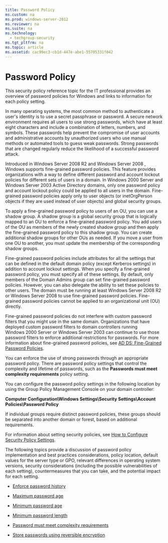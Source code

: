 ```yaml
---
title: Password Policy
ms.custom: na
ms.prod: windows-server-2012
ms.reviewer: na
ms.suite: na
ms.technology: 
  - techgroup-security
ms.tgt_pltfrm: na
ms.topic: article
ms.assetid: cac99ec3-cb1d-447e-abe1-55705331f042
---
```

# Password Policy
This security policy reference topic for the IT professional provides an overview of password policies for Windows and links to information for each policy setting.

In many operating systems, the most common method to authenticate a user's identity is to use a secret passphrase or password. A secure network environment requires all users to use strong passwords, which have at least eight characters and include a combination of letters, numbers, and symbols. These passwords help prevent the compromise of user accounts and administrative accounts by unauthorized users who use manual methods or automated tools to guess weak passwords. Strong passwords that are changed regularly reduce the likelihood of a successful password attack.

Introduced in  Windows Server 2008 R2  and  Windows Server 2008 , Windows supports fine\-grained password policies. This feature provides organizations with a way to define different password and account lockout policies for different sets of users in a domain. In Windows 2000 Server and Windows Server 2003 Active Directory domains, only one password policy and account lockout policy could be applied to all users in the domain. Fine\-grained password policies apply only to user objects \(or inetOrgPerson objects if they are used instead of user objects\) and global security groups.

To apply a fine\-grained password policy to users of an OU, you can use a shadow group. A shadow group is a global security group that is logically mapped to an OU to enforce a fine\-grained password policy. You add users of the OU as members of the newly created shadow group and then apply the fine\-grained password policy to this shadow group. You can create additional shadow groups for other OUs as needed. If you move a user from one OU to another, you must update the membership of the corresponding shadow groups.

Fine\-grained password policies include attributes for all the settings that can be defined in the default domain policy \(except Kerberos settings\) in addition to account lockout settings. When you specify a fine\-grained password policy, you must specify all of these settings. By default, only members of the Domain Admins group can set fine\-grained password policies. However, you can also delegate the ability to set these policies to other users. The domain must be running at least  Windows Server 2008 R2  or  Windows Server 2008  to use fine\-grained password policies. Fine\-grained password policies cannot be applied to an organizational unit \(OU\) directly.

Fine\-grained password policies do not interfere with custom password filters that you might use in the same domain. Organizations that have deployed custom password filters to domain controllers running Windows 2000 Server or Windows Server 2003 can continue to use those password filters to enforce additional restrictions for passwords. For more information about fine\-grained password policies, see [AD DS: Fine\-Grained Password Policies](http://go.microsoft.com/fwlink/?LinkId=130888).

You can enforce the use of strong passwords through an appropriate password policy. There are password policy settings that control the complexity and lifetime of passwords, such as the **Passwords must meet complexity requirements** policy setting.

You can configure the password policy settings in the following location by using the Group Policy Management Console on your domain controller:

**Computer Configuration\\Windows Settings\\Security Settings\\Account Policies\\Password Policy**

If individual groups require distinct password policies, these groups should be separated into another domain or forest, based on additional requirements.

For information about setting security policies, see [How to Configure Security Policy Settings](how-configure-security-policy-settings.md).

The following topics provide a discussion of password policy implementation and best practices considerations, policy location, default values for the server type or GPO, relevant differences in operating system versions, security considerations \(including the possible vulnerabilities of each setting\), countermeasures that you can take, and the potential impact for each setting.

-   [Enforce password history](enforce-password-history.md)

-   [Maximum password age](maximum-password-age.md)

-   [Minimum password age](minimum-password-age.md)

-   [Minimum password length](minimum-password-length.md)

-   [Password must meet complexity requirements](password-must-meet-complexity-requirements.md)

-   [Store passwords using reversible encryption](store-passwords-using-reversible-encryption.md)


